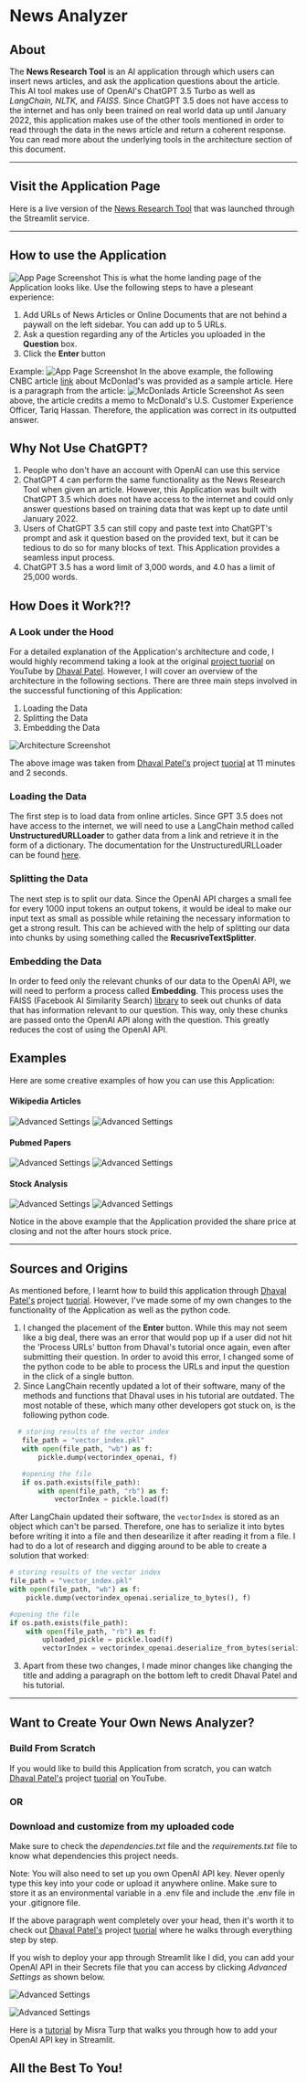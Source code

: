 # News Analyzer


## About
The **News Research Tool** is an AI application through which users can insert news articles, and ask the application questions about the article. This AI tool makes use of OpenAI's ChatGPT 3.5 Turbo as well as *LangChain, NLTK,* and *FAISS*. Since ChatGPT 3.5 does not have access to the internet and has only been trained on real world data up until January 2022, this application makes use of the other tools mentioned in order to read through the data in the news article and return a coherent response. You can read more about the underlying tools in the architecture section of this document. 
***
## Visit the Application Page
Here is a live version of the [News Research Tool]('https://mukundsnewsanalyzer.streamlit.app/') that was launched through the Streamlit service. 
***

## How to use the Application
![App Page Screenshot](/images/empty_res_page.png)
This is what the home landing page of the Application looks like. Use the following steps to have a pleseant experience:
1. Add URLs of News Articles or Online Documents that are not behind a paywall on the left sidebar. You can add up to 5 URLs.
2. Ask a question regarding any of the Articles you uploaded in the **Question** box. 
3. Click the **Enter** button

Example:
![App Page Screenshot](/images/news_res_ex.png)
In the above example, the following CNBC article [link](https://www.cnbc.com/2024/05/09/mcdonalds-makes-changes-to-increase-mobile-sales.html) about McDonlad's was provided as a sample article. Here is a paragraph from the article:
![McDonlads Article Screenshot](/images/McDonaldsArticle.png)
As seen above, the article credits a memo to McDonald's U.S. Customer Experience Officer, Tariq Hassan.
Therefore, the application was correct in its outputted answer.  

## Why Not Use ChatGPT?
1. People who don't have an account with OpenAI can use this service
2. ChatGPT 4 can perform the same functionality as the News Research Tool when given an article. However, this Application was built with ChatGPT 3.5 which does not have access to the internet and could only answer questions based on training data that was kept up to date until January 2022. 
3. Users of ChatGPT 3.5 can still copy and paste text into ChatGPT's prompt and ask it question based on the provided text, but it can be tedious to do so for many blocks of text. This Application provides a seamless input process.
4. ChatGPT 3.5 has a word limit of 3,000 words, and 4.0 has a limit of 25,000 words. 

## How Does it Work?!?
### A Look under the Hood
For a detailed explanation of the Application's architecture and code, I would highly recommend taking a look at the original [project tuorial]("https://www.youtube.com/watch?v=MoqgmWV1fm8") on YouTube by [Dhaval Patel]("https://www.linkedin.com/in/dhavalsays"). However, I will cover an overview of the architecture in the following sections. There are three main steps involved in the successful functioning of this Application:
1. Loading the Data
2. Splitting the Data
3. Embedding the Data

![Architecture Screenshot](/images/news_res_architecture.png)

The above image was taken from [Dhaval Patel's]("https://www.linkedin.com/in/dhavalsays") project [tuorial]("https://www.youtube.com/watch?v=MoqgmWV1fm8") at 11 minutes and 2 seconds.



### Loading the Data
The first step is to load data from online articles. Since GPT 3.5 does not have access to the internet, we will need to use a LangChain method called **UnstructuredURLLoader** to gather data from a link and retrieve it in the form of a dictionary. The documentation for the UnstructuredURLLoader can be found [here]("https://python.langchain.com/v0.1/docs/integrations/document_loaders/url/").


### Splitting the Data
The next step is to split our data. Since the OpenAI API charges a small fee for every 1000 input tokens an output tokens, it would be ideal to make our input text as small as possible while retaining the necessary information to get a strong result. This can be achieved with the help of splitting our data into chunks by using something called the **RecusriveTextSplitter**.

### Embedding the Data
In order to feed only the relevant chunks of our data to the OpenAI API, we will need to perform a process called **Embedding**. This process uses the FAISS (Facebook AI Similarity Search) [library]('https://github.com/facebookresearch/faiss/wiki) to seek out chunks of data that has information relevant to our question. This way, only these chunks are passed onto the OpenAI API along with the question. This greatly reduces the cost of using the OpenAI API. 


## Examples
Here are some creative examples of how you can use this Application:

#### Wikipedia Articles
![Advanced Settings](/images/PhilHartmanWiki.png)
![Advanced Settings](/images/Phil_HartmanEx.png)

#### Pubmed Papers
![Advanced Settings](/images/pubmedArticle.png)
![Advanced Settings](/images/pubmedEx.png)

#### Stock Analysis
![Advanced Settings](/images/marriottQuote.png)
![Advanced Settings](/images/marriottEx.png)

Notice in the above example that the Application provided the share price at closing and not the after hours stock price. 

***

## Sources and Origins 
As mentioned before, I learnt how to build this application through [Dhaval Patel's]("https://www.linkedin.com/in/dhavalsays") project [tuorial]("https://www.youtube.com/watch?v=MoqgmWV1fm8"). However, I've made some of my own changes to the functionality of the Application as well as the python code. 
1. I changed the placement of the **Enter**  button. While this may not seem like a big deal, there was an error that would pop up if a user did not hit the 'Process URLs' button from Dhaval's tutorial once again, even after submitting their question. In order to avoid this error, I changed some of the python code to be able to process the URLs and input the question in the click of a single button.
2. Since LangChain recently updated a lot of their software, many of the methods and functions that Dhaval uses in his tutorial are outdated. The most notable of these, which many other developers got stuck on, is the following python code. 
 ```python
   # storing results of the vector index 
    file_path = "vector_index.pkl"
    with open(file_path, "wb") as f:
        pickle.dump(vectorindex_openai, f)

    #opening the file
    if os.path.exists(file_path):
        with open(file_path, "rb") as f:
            vectorIndex = pickle.load(f)
```
After LangChain updated their software, the ```vectorIndex``` is stored as an object which can't be parsed. Therefore, one has to serialize it into bytes before writing it into a file and then desearilize it after reading it from a file. I had to do a lot of research and digging around to be able to create a solution that worked:
```python
# storing results of the vector index 
file_path = "vector_index.pkl"
with open(file_path, "wb") as f:
    pickle.dump(vectorindex_openai.serialize_to_bytes(), f)

#opening the file
if os.path.exists(file_path):
    with open(file_path, "rb") as f:
        uploaded_pickle = pickle.load(f)
        vectorIndex = vectorindex_openai.deserialize_from_bytes(serialized=uploaded_pickle, embeddings=embeddings)
```
3. Apart from these two changes, I made minor changes like changing the title and adding a paragraph on the bottom left to credit Dhaval Patel and his tutorial.
***

## Want to Create Your Own News Analyzer?
### Build From Scratch
If you would like to build this Application from scratch, you can watch [Dhaval Patel's]("https://www.linkedin.com/in/dhavalsays") project [tuorial]("https://www.youtube.com/watch?v=MoqgmWV1fm8") on YouTube. 

### OR

### Download and customize from my uploaded code
Make sure to check the *dependencies.txt* file and the *requirements.txt* file to know what dependencies this project needs. 

Note: You will also need to set up you own OpenAI API key. Never openly type this key into your code or upload it anywhere online. Make sure to store it as an environmental variable in a .env file and include the .env file in your .gitignore file.

If the above paragraph went completely over your head, then it's worth it to check out [Dhaval Patel's]("https://www.linkedin.com/in/dhavalsays") project [tuorial]("https://www.youtube.com/watch?v=MoqgmWV1fm8") where he walks through everything step by step.

If you wish to deploy your app through Streamlit like I did, you can add your OpenAI API in their Secrets file that you can access by clicking *Advanced Settings* as shown below.

![Advanced Settings](/images/deployST.png)

![Advanced Settings](/images/STsecrets.png)

Here is a [tutorial]('https://www.youtube.com/watch?v=oWxAZoyyzCc') by Misra Turp that walks you through how to add your OpenAI API key in Streamlit. 

## All the Best To You!
